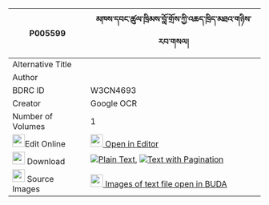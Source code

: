 |P005599|མཁས་དབང་ཚུལ་ཁྲིམས་བློ་གྲོས་ཀྱི་འཆད་ཁྲིད་མཐའ་གཉིས་རབ་གསལ། 
| --- | --- 
|Alternative Title |
|Author | 
|BDRC ID | W3CN4693
|Creator | Google OCR
|Number of Volumes| 1
|<img width="25" src="https://img.icons8.com/color/25/000000/edit-property.png">Edit Online| [<img width="25" src="https://avatars.githubusercontent.com/u/45091458?s=200&v=4"> Open in Editor](http://editor.openpecha.org/P005599)
|<img width="25" src="https://img.icons8.com/fluent/48/000000/download-2.png"/>  Download | [![](https://img.icons8.com/color/20/000000/txt.png)Plain Text](https://github.com/Openpecha/P005599/releases/download/v1/khe_wang_tsultrim_lodro_kyi_ch_plain_P005599.zip), [![](https://img.icons8.com/color/20/000000/txt.png)Text with Pagination](https://github.com/Openpecha/P005599/releases/download/v1/khe_wang_tsultrim_lodro_kyi_ch_pages_P005599.zip)
|<img width="25" src="https://img.icons8.com/plasticine/100/000000/pictures-folder.png"/>  Source Images | [<img width="25" src="https://library.bdrc.io/icons/BUDA-small.svg"> Images of text file open in BUDA](https://library.bdrc.io/show/bdr:W3CN4693)